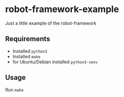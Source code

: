 # robot-framework-example
Just a little example of the robot-framework

## Requirements
- Installed `python3`
- Installed `make`
- for Ubuntu/Debian installed `python3-venv`

## Usage
Run `make`